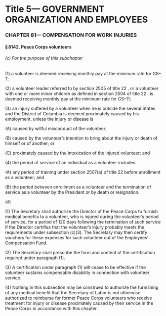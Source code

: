 
# Title 5— GOVERNMENT ORGANIZATION AND EMPLOYEES
### CHAPTER 81— COMPENSATION FOR WORK INJURIES
#### § 8142. Peace Corps volunteers
###### (c) For the purpose of this subchapter

(1) a volunteer is deemed receiving monthly pay at the minimum rate for GS–7;

(2) a volunteer leader referred to by section 2505 of title 22 , or a volunteer with one or more minor children as defined in section 2504 of title 22 , is deemed receiving monthly pay at the minimum rate for GS–11;

(3) an injury suffered by a volunteer when he is outside the several States and the District of Columbia is deemed proximately caused by his employment, unless the injury or disease is

(A) caused by willful misconduct of the volunteer;

(B) caused by the volunteer’s intention to bring about the injury or death of himself or of another; or

(C) proximately caused by the intoxication of the injured volunteer; and

(4) the period of service of an individual as a volunteer includes

(A) any period of training under section 2507(a) of title 22 before enrollment as a volunteer; and

(B) the period between enrollment as a volunteer and the termination of service as a volunteer by the President or by death or resignation.

(d)

(1) The Secretary shall authorize the Director of the Peace Corps to furnish medical benefits to a volunteer, who is injured during the volunteer’s period of service, for a period of 120 days following the termination of such service if the Director certifies that the volunteer’s injury probably meets the requirements under subsection (c)(3). The Secretary may then certify vouchers for these expenses for such volunteer out of the Employees’ Compensation Fund.

(2) The Secretary shall prescribe the form and content of the certification required under paragraph (1).

(3) A certification under paragraph (1) will cease to be effective if the volunteer sustains compensable disability in connection with volunteer service.

(4) Nothing in this subsection may be construed to authorize the furnishing of any medical benefit that the Secretary of Labor is not otherwise authorized to reimburse for former Peace Corps volunteers who receive treatment for injury or disease proximately caused by their service in the Peace Corps in accordance with this chapter.
